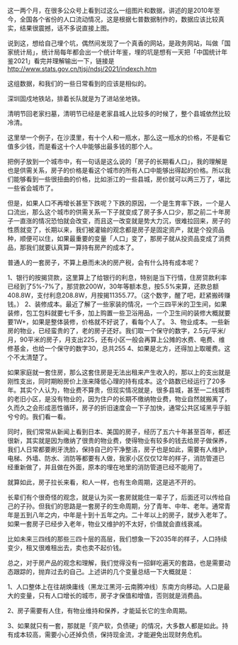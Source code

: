 这一两个月，在很多公众号上看到过这么一组图片和数据，讲述的是2010年至今，全国各个省份的人口流动情况，这是根据七普数据制作的，数据应该比较真实，结果很震撼，话不多说直接上图。

说到这，想给自己埋个坑，偶然间发现了一个真香的网站，是政务网站，叫做「国家统计局」，统计局每年都会出一个统计年鉴，埋的坑是想有一天把「中国统计年鉴2021」看完并理解输出一下，链接是 http://www.stats.gov.cn/tjsj/ndsj/2021/indexch.htm

这组数据，和我们的一些日常看到的应该是相似的。

深圳固戍地铁站，排着长队就是为了进站坐地铁。

清明节回老家扫墓，清明节已经是老家县城人比较多的时候了，整个县城依然比较冷清。

这里举一个例子，在沙漠里，有十个人和一瓶水，那么这一瓶水的价格，不是看它值多少钱，而是看这十个人中能够出最多钱的那个人。

把例子放到一个城市中，有一句话是这么说的「房子的长期看人口」，我的理解是也是供需关系，房子的价格是看这个城市的所有人口中能够出得起的价格。所以我们能够看到一些很扭曲的价格，比如浙江的一些县城，房价就可以两三万了，堪比一些省会城市了。

但是，如果人口不再增长甚至下跌呢？下跌的原因，一个是生育率下跌，一个是人口流出，那么这个城市的供需关系一下子就变成了房子多人口少，那之前二十年房子一直涨的情况恐怕就会改变，而且这一改变就是势大力沉，很难拉回来，房子的性质就变了，长期以来，我们被灌输的观念都是房子是固定资产，就是个投资品种，顺便可以住，如果最重要的变量「人口」变了，那房子就从投资品变成了消费品，那我们就要认真算一算持有房产的成本了。

普通人的一套房子，不算上悬而未决的房产税，会有什么持有成本呢？

1、银行的按揭贷款，这里算上了给银行的利息，特别是当下行情，住房贷款利率已经到了5%-7%了，那贷款200W，30年等额本息，按5.5%来算，还款总额408.8W，支付利息208.8W，月按揭11355.77。（这个数字，醒了吧，赶紧搬砖赚钱。）
2、装修成本。最近了解了一些家装的情况，一个三四平米的卫生间，如果装修，包工包料就要七千多，加上购置一些卫浴用品，一个卫生间的装修大概就要要1W+，如果是整体装修，价格就不好说了，看每个人了。
3、物业成本。一些新房的物业，已经蛮贵的了，老的房子还好。我们取一个保守的数字，2.5元/平米/月，90平米的房子，月支出225，还有小区一般会再算上公摊的水费、电费、维修基金，也给一个保守的数字30，总共255
4、如果是北方，还得加上取暖费。这个不太清楚了。

如果家庭就一套住房，那么这套住房是无法出租来产生收入的，那以上的支出就是刚性支出，同时期盼房价上涨来降低心理的持有成本。这个路数已经运行了20多年。其实个人认为，物业费不算贵，但现实情况就是，很多县城，甚至一二线城市的老旧小区，是没有物业的，因为住户的长期不缴纳物业费，物业自然就搬离了，久而久之会形成恶性循环，房子的折旧速度会一下子加快，通常公共区域黑乎乎脏兮兮的。我们看一看。

同时，我们常常从新闻上看到日本、美国的房子，经历了五六十年甚至百年，都还很新，其实就是因为缴纳了很贵的物业费，使得物业有较多的钱去给房子做保养，我们人日常都要刷牙洗脸，保持自己的干净整洁，房子也是如此，需要有人维护，电梯、外墙、防水、消防等都要有人做，我家小区仅仅12年的样子，消防管道已经重新做了，并且做在外面，原本的埋在地里的消防管道已经不能用了。

就算如此，房子拉长来看，和人一样，也有生命周期，这是逃不开的。

长辈们有个很奇怪的观念，就是认为买一套房就能住一辈子了，后面还可以传给自己的子孙。但我们的思路是一套房子的生命周期，分了青年、中年、老年。通常青年是五到八年之内，中年是十到十五年之内。二十年以上的房子，就步入老年了。如果一套房子已经步入老年，物业又维护的不太好，价值就会直线衰减。

比如未来三四线的那些三四十层的高层，我们想象一下2035年的样子，人口持续变少，租又很难租出去，卖也卖不起价钱。

总之，对于房产品的观念和理解，我们觉得没有一招鲜吃遍天的套路，也是需要动态跟踪的，抛弃过去的自己。上述讲的几个变量总结一下大概就是：

1、人口整体上在往胡焕庸线（黑龙江黑河-云南腾冲线）东南方向移动。人口是最大的变量，只有人口增长的城市，房子才保值和增值，否则就是消费品。

2、房子需要有人住，有物业维持和保养，才能延长它的生命周期。

3、如果就只有一套，那就是「资产软，负债硬」的情况，大多数人都是如此。持有成本较高，需要小心还掉负债，保持现金流，才能避免出现财务危机。